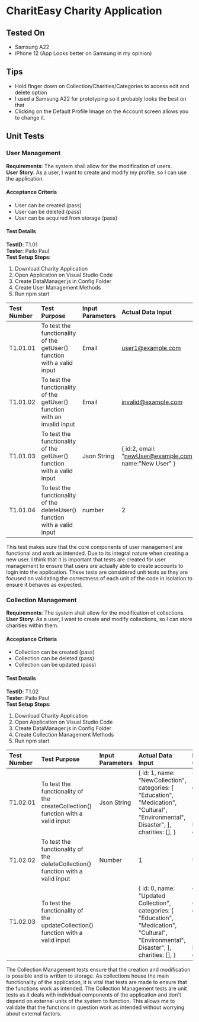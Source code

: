 # CharitEasy Charity Application

## Tested On
- Samsung A22
- iPhone 12
(App Looks better on Samsung in my opinion)

## Tips
- Hold finger down on Collection/Charities/Categories to access edit and delete option
- I used a Samsung A22 for prototyping so it probably looks the best on that
- Clicking on the Default Profile Image on the Account screen allows you to change it.
## Unit Tests
### User Management
**Requirements**: The system shall allow for the modification of users. <br />
**User Story**: As a user, I want to create and modify my profile, so I can use the application.

#### Acceptance Criteria

- User can be created (pass)
- User can be deleted (pass)
- User can be acquired from storage (pass)

#### Test Details

**TestID**: T1.01 <br />
**Tester**: Pailo Paul <br />
**Test Setup Steps:**

1. Download Charity Application
2. Open Application on Visual Studio Code
3. Create DataManager.js in Config Folder
4. Create User Management Methods
5. Run npm start

| Test Number | Test Purpose                                                              | Input Parameters | Actual Data Input                                       | Expected Output                                         | Actual Output                                           | Test Status |
| :---------- | :------------------------------------------------------------------------ | :--------------- | :------------------------------------------------------ | :------------------------------------------------------ | :------------------------------------------------------ | :---------- |
| T1.01.01    | To test the functionality of the getUser() function with a valid input    | Email            | user1@example.com                                       | { id: 0, email: "user1@example.com", name: "User 1" }   | { id: 0, email: "user1@example.com", name: "User 1" }   | Pass        |
| T1.01.02    | To test the functionality of the getUser() function with an invalid input    | Email            | invalid@example.com                                     | Undefined                                               | Undefined                                               | Pass        |
| T1.01.03    | To test the functionality of the getUser() function with a valid input    | Json String      | { id:2, email: "newUser@example.com", name:"New User" } | { id:2, email: "newUser@example.com", name:"New User" } | { id:2, email: "newUser@example.com", name:"New User" } | Pass        |
| T1.01.04    | To test the functionality of the deleteUser() function with a valid input | number           | 2                                                       | Undefined                                               | Undefined                                               | Pass        |

This test makes sure that the core components of user management are functional and work as intended. Due to its integral nature when creating a new user. I think that it is important that tests are created for user management to ensure that users are actually able to create accounts to login into the application. These tests are considered unit tests as they are focused on validating the correctness of each unit of the code in isolation to ensure it behaves as expected.

### Collection Management

**Requirements**: The system shall allow for the modification of collections.<br />
**User Story**: As a user, I want to create and modify collections, so I can store charities within them.

#### Acceptance Criteria

- Collection can be created (pass)
- Collection can be deleted (pass)
- Collection can be updated (pass)

#### Test Details

**TestID**: T1.02 <br />
**Tester**: Pailo Paul <br />
**Test Setup Steps:**

1. Download Charity Application
2. Open Application on Visual Studio Code
3. Create DataManager.js in Config Folder
4. Create Collection Management Methods
5. Run npm start

| Test Number | Test Purpose                                                                    | Input Parameters | Actual Data Input                                                                                                                         | Expected Output                                                                                                                           | Actual Output                                                                                                                             | Test Status |
| :---------- | :------------------------------------------------------------------------------ | :--------------- | :---------------------------------------------------------------------------------------------------------------------------------------- | :---------------------------------------------------------------------------------------------------------------------------------------- | :---------------------------------------------------------------------------------------------------------------------------------------- | :---------- |
| T1.02.01    | To test the functionality of the createCollection() function with a valid input | Json String      | { id: 1, name: "NewCollection", categories: [ "Education", "Medication", "Cultural", "Environmental", Disaster", ], charities: [], }      | { id: 1, name: "NewCollection", categories: [ "Education", "Medication", "Cultural", "Environmental", Disaster", ], charities: [], }      | { id: 1, name: "NewCollection", categories: [ "Education", "Medication", "Cultural", "Environmental", Disaster", ], charities: [], }      | Pass        |
| T1.02.02    | To test the functionality of the deleteCollection() function with a valid input | Number           | 1                                                                                                                                         | Undefined                                                                                                                                 | Undefined                                                                                                                                 | Pass        |
| T1.02.03    | To test the functionality of the updateCollection() function with a valid input |                  | { id: 0, name: "Updated Collection", categories: [ "Education", "Medication", "Cultural", "Environmental", Disaster", ], charities: [], } | { id: 0, name: "Updated Collection", categories: [ "Education", "Medication", "Cultural", "Environmental", Disaster", ], charities: [], } | { id: 0, name: "Updated Collection", categories: [ "Education", "Medication", "Cultural", "Environmental", Disaster", ], charities: [], } | Pass        |

The Collection Management tests ensure that the creation and modification is possible and is written to storage. As collections house the main functionality of the application, it is vital that tests are made to ensure that the functions work as intended. The Collection Management tests are unit tests as it deals with individual components of the application and don't depend on external units of the system to function. This allows me to validate that the functions in question work as intended without worrying about external factors.